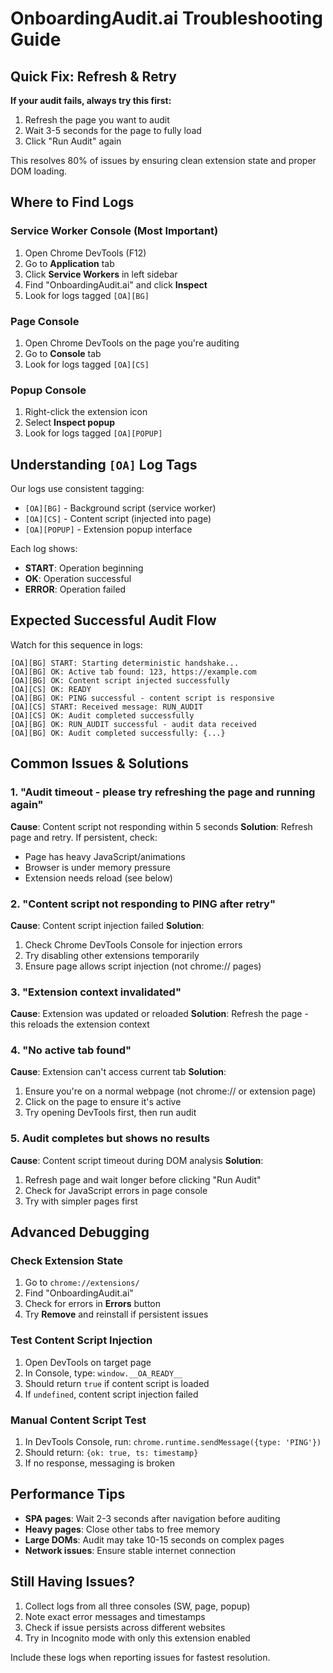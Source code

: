 # OnboardingAudit.ai Troubleshooting Guide

## Quick Fix: Refresh & Retry
**If your audit fails, always try this first:**
1. Refresh the page you want to audit
2. Wait 3-5 seconds for the page to fully load
3. Click "Run Audit" again

This resolves 80% of issues by ensuring clean extension state and proper DOM loading.

## Where to Find Logs

### Service Worker Console (Most Important)
1. Open Chrome DevTools (F12)
2. Go to **Application** tab
3. Click **Service Workers** in left sidebar
4. Find "OnboardingAudit.ai" and click **Inspect**
5. Look for logs tagged `[OA][BG]`

### Page Console
1. Open Chrome DevTools on the page you're auditing
2. Go to **Console** tab
3. Look for logs tagged `[OA][CS]`

### Popup Console
1. Right-click the extension icon
2. Select **Inspect popup**
3. Look for logs tagged `[OA][POPUP]`

## Understanding `[OA]` Log Tags

Our logs use consistent tagging:
- `[OA][BG]` - Background script (service worker)
- `[OA][CS]` - Content script (injected into page)
- `[OA][POPUP]` - Extension popup interface

Each log shows:
- **START**: Operation beginning
- **OK**: Operation successful
- **ERROR**: Operation failed

## Expected Successful Audit Flow

Watch for this sequence in logs:

```
[OA][BG] START: Starting deterministic handshake...
[OA][BG] OK: Active tab found: 123, https://example.com
[OA][BG] OK: Content script injected successfully
[OA][CS] OK: READY
[OA][BG] OK: PING successful - content script is responsive
[OA][CS] START: Received message: RUN_AUDIT
[OA][CS] OK: Audit completed successfully
[OA][BG] OK: RUN_AUDIT successful - audit data received
[OA][BG] OK: Audit completed successfully: {...}
```

## Common Issues & Solutions

### 1. "Audit timeout - please try refreshing the page and running again"
**Cause**: Content script not responding within 5 seconds
**Solution**: Refresh page and retry. If persistent, check:
- Page has heavy JavaScript/animations
- Browser is under memory pressure
- Extension needs reload (see below)

### 2. "Content script not responding to PING after retry"
**Cause**: Content script injection failed
**Solution**: 
1. Check Chrome DevTools Console for injection errors
2. Try disabling other extensions temporarily
3. Ensure page allows script injection (not chrome:// pages)

### 3. "Extension context invalidated"
**Cause**: Extension was updated or reloaded
**Solution**: Refresh the page - this reloads the extension context

### 4. "No active tab found"
**Cause**: Extension can't access current tab
**Solution**: 
1. Ensure you're on a normal webpage (not chrome:// or extension page)
2. Click on the page to ensure it's active
3. Try opening DevTools first, then run audit

### 5. Audit completes but shows no results
**Cause**: Content script timeout during DOM analysis
**Solution**: 
1. Refresh page and wait longer before clicking "Run Audit"
2. Check for JavaScript errors in page console
3. Try with simpler pages first

## Advanced Debugging

### Check Extension State
1. Go to `chrome://extensions/`
2. Find "OnboardingAudit.ai"
3. Check for errors in **Errors** button
4. Try **Remove** and reinstall if persistent issues

### Test Content Script Injection
1. Open DevTools on target page
2. In Console, type: `window.__OA_READY__`
3. Should return `true` if content script is loaded
4. If `undefined`, content script injection failed

### Manual Content Script Test
1. In DevTools Console, run: `chrome.runtime.sendMessage({type: 'PING'})`
2. Should return: `{ok: true, ts: timestamp}`
3. If no response, messaging is broken

## Performance Tips

- **SPA pages**: Wait 2-3 seconds after navigation before auditing
- **Heavy pages**: Close other tabs to free memory
- **Large DOMs**: Audit may take 10-15 seconds on complex pages
- **Network issues**: Ensure stable internet connection

## Still Having Issues?

1. Collect logs from all three consoles (SW, page, popup)
2. Note exact error messages and timestamps
3. Check if issue persists across different websites
4. Try in Incognito mode with only this extension enabled

Include these logs when reporting issues for fastest resolution.